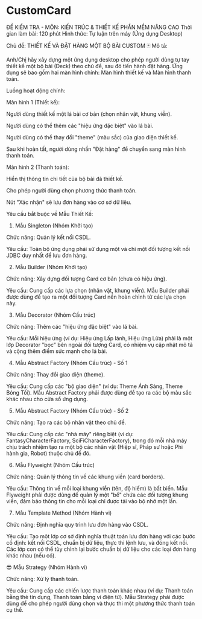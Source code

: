 # CustomCard

ĐỀ KIỂM TRA - MÔN: KIẾN TRÚC & THIẾT KẾ PHẦN MỀM NÂNG CAO
Thời gian làm bài: 120 phút
Hình thức: Tự luận trên máy (Ứng dụng Desktop)

Chủ đề: THIẾT KẾ VÀ ĐẶT HÀNG MỘT BỘ BÀI CUSTOM 🃏
Mô tả:

Anh/Chị hãy xây dựng một ứng dụng desktop cho phép người dùng tự tay thiết kế một bộ bài (Deck) theo chủ đề, sau đó tiến hành đặt hàng. Ứng dụng sẽ bao gồm hai màn hình chính: Màn hình thiết kế và Màn hình thanh toán.

Luồng hoạt động chính:

Màn hình 1 (Thiết kế):

Người dùng thiết kế một lá bài cơ bản (chọn nhân vật, khung viền).

Người dùng có thể thêm các "hiệu ứng đặc biệt" vào lá bài.

Người dùng có thể thay đổi "theme" (màu sắc) của giao diện thiết kế.

Sau khi hoàn tất, người dùng nhấn "Đặt hàng" để chuyển sang màn hình thanh toán.

Màn hình 2 (Thanh toán):

Hiển thị thông tin chi tiết của bộ bài đã thiết kế.

Cho phép người dùng chọn phương thức thanh toán.

Nút "Xác nhận" sẽ lưu đơn hàng vào cơ sở dữ liệu.

Yêu cầu bắt buộc về Mẫu Thiết Kế:
1) Mẫu Singleton (Nhóm Khởi tạo)

Chức năng: Quản lý kết nối CSDL.

Yêu cầu: Toàn bộ ứng dụng phải sử dụng một và chỉ một đối tượng kết nối JDBC duy nhất để lưu đơn hàng.

2) Mẫu Builder (Nhóm Khởi tạo)

Chức năng: Xây dựng đối tượng Card cơ bản (chưa có hiệu ứng).

Yêu cầu: Cung cấp các lựa chọn (nhân vật, khung viền). Mẫu Builder phải được dùng để tạo ra một đối tượng Card nền hoàn chỉnh từ các lựa chọn này.

3) Mẫu Decorator (Nhóm Cấu trúc)

Chức năng: Thêm các "hiệu ứng đặc biệt" vào lá bài.

Yêu cầu: Mỗi hiệu ứng (ví dụ: Hiệu ứng Lấp lánh, Hiệu ứng Lửa) phải là một lớp Decorator "bọc" bên ngoài đối tượng Card, có nhiệm vụ cập nhật mô tả và cộng thêm điểm sức mạnh cho lá bài.

4) Mẫu Abstract Factory (Nhóm Cấu trúc) - Số 1

Chức năng: Thay đổi giao diện (theme).

Yêu cầu: Cung cấp các "bộ giao diện" (ví dụ: Theme Ánh Sáng, Theme Bóng Tối). Mẫu Abstract Factory phải được dùng để tạo ra các bộ màu sắc khác nhau cho cửa sổ ứng dụng.

5) Mẫu Abstract Factory (Nhóm Cấu trúc) - Số 2

Chức năng: Tạo ra các bộ nhân vật theo chủ đề.

Yêu cầu: Cung cấp các "nhà máy" riêng biệt (ví dụ: FantasyCharacterFactory, SciFiCharacterFactory), trong đó mỗi nhà máy chịu trách nhiệm tạo ra một bộ các nhân vật (Hiệp sĩ, Pháp sư hoặc Phi hành gia, Robot) thuộc chủ đề đó.

6) Mẫu Flyweight (Nhóm Cấu trúc)

Chức năng: Quản lý thông tin về các khung viền (card borders).

Yêu cầu: Thông tin về mỗi loại khung viền (tên, độ hiếm) là bất biến. Mẫu Flyweight phải được dùng để quản lý một "bể" chứa các đối tượng khung viền, đảm bảo thông tin cho mỗi loại chỉ được tải vào bộ nhớ một lần.

7) Mẫu Template Method (Nhóm Hành vi)

Chức năng: Định nghĩa quy trình lưu đơn hàng vào CSDL.

Yêu cầu: Tạo một lớp cơ sở định nghĩa thuật toán lưu đơn hàng với các bước cố định: kết nối CSDL, chuẩn bị dữ liệu, thực thi lệnh lưu, và đóng kết nối. Các lớp con có thể tùy chỉnh lại bước chuẩn bị dữ liệu cho các loại đơn hàng khác nhau (nếu có).

😎 Mẫu Strategy (Nhóm Hành vi)

Chức năng: Xử lý thanh toán.

Yêu cầu: Cung cấp các chiến lược thanh toán khác nhau (ví dụ: Thanh toán bằng thẻ tín dụng, Thanh toán bằng ví điện tử). Mẫu Strategy phải được dùng để cho phép người dùng chọn và thực thi một phương thức thanh toán cụ thể.
